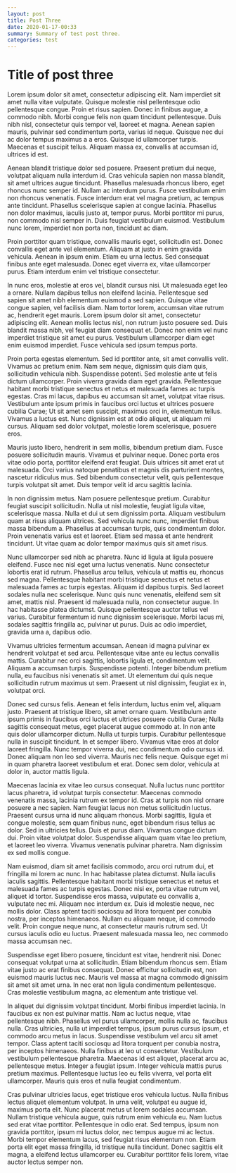 ```yaml
---
layout: post
title: Post Three
date: 2020-01-17-00:33
summary: Summary of test post three.
categories: test
---
```


# Title of post three

Lorem ipsum dolor sit amet, consectetur adipiscing elit. Nam imperdiet sit amet nulla vitae vulputate. Quisque molestie nisl pellentesque odio pellentesque congue. Proin et risus sapien. Donec in finibus augue, a commodo nibh. Morbi congue felis non quam tincidunt pellentesque. Duis nibh nisl, consectetur quis tempor vel, laoreet et magna. Aenean sapien mauris, pulvinar sed condimentum porta, varius id neque. Quisque nec dui ac dolor tempus maximus a a eros. Quisque id ullamcorper turpis. Maecenas et suscipit tellus. Aliquam massa ex, convallis at accumsan id, ultrices id est.

Aenean blandit tristique dolor sed posuere. Praesent pretium dui neque, volutpat aliquam nulla interdum id. Cras vehicula sapien non massa blandit, sit amet ultrices augue tincidunt. Phasellus malesuada rhoncus libero, eget rhoncus nunc semper id. Nullam ac interdum purus. Fusce vestibulum enim non rhoncus venenatis. Fusce interdum erat vel magna pretium, ac tempus ante tincidunt. Phasellus scelerisque sapien at congue lacinia. Phasellus non dolor maximus, iaculis justo at, tempor purus. Morbi porttitor mi purus, non commodo nisl semper in. Duis feugiat vestibulum euismod. Vestibulum nunc lorem, imperdiet non porta non, tincidunt ac diam.

Proin porttitor quam tristique, convallis mauris eget, sollicitudin est. Donec convallis eget ante vel elementum. Aliquam at justo in enim gravida vehicula. Aenean in ipsum enim. Etiam eu urna lectus. Sed consequat finibus ante eget malesuada. Donec eget viverra ex, vitae ullamcorper purus. Etiam interdum enim vel tristique consectetur.

In nunc eros, molestie at eros vel, blandit cursus nisi. Ut malesuada eget leo a ornare. Nullam dapibus tellus non eleifend lacinia. Pellentesque sed sapien sit amet nibh elementum euismod a sed sapien. Quisque vitae congue sapien, vel facilisis diam. Nam tortor lorem, accumsan vitae rutrum ac, hendrerit eget mauris. Lorem ipsum dolor sit amet, consectetur adipiscing elit. Aenean mollis lectus nisl, non rutrum justo posuere sed. Duis blandit massa nibh, vel feugiat diam consequat et. Donec non enim vel nunc imperdiet tristique sit amet eu purus. Vestibulum ullamcorper diam eget enim euismod imperdiet. Fusce vehicula sed ipsum tempus porta.

Proin porta egestas elementum. Sed id porttitor ante, sit amet convallis velit. Vivamus ac pretium enim. Nam sem neque, dignissim quis diam quis, sollicitudin vehicula nibh. Suspendisse potenti. Sed molestie ante ut felis dictum ullamcorper. Proin viverra gravida diam eget gravida. Pellentesque habitant morbi tristique senectus et netus et malesuada fames ac turpis egestas. Cras mi lacus, dapibus eu accumsan sit amet, volutpat vitae risus. Vestibulum ante ipsum primis in faucibus orci luctus et ultrices posuere cubilia Curae; Ut sit amet sem suscipit, maximus orci in, elementum tellus. Vivamus a luctus est. Nunc dignissim est at odio aliquet, ut aliquam mi cursus. Aliquam sed dolor volutpat, molestie lorem scelerisque, posuere eros.

Mauris justo libero, hendrerit in sem mollis, bibendum pretium diam. Fusce posuere sollicitudin mauris. Vivamus et pulvinar neque. Donec porta eros vitae odio porta, porttitor eleifend erat feugiat. Duis ultrices sit amet erat ut malesuada. Orci varius natoque penatibus et magnis dis parturient montes, nascetur ridiculus mus. Sed bibendum consectetur velit, quis pellentesque turpis volutpat sit amet. Duis tempor velit id arcu sagittis lacinia.

In non dignissim metus. Nam posuere pellentesque pretium. Curabitur feugiat suscipit sollicitudin. Nulla ut nisl molestie, feugiat ligula vitae, scelerisque massa. Nulla et dui ut sem dignissim porta. Aliquam vestibulum quam at risus aliquam ultrices. Sed vehicula nunc nunc, imperdiet finibus massa bibendum a. Phasellus at accumsan turpis, quis condimentum dolor. Proin venenatis varius est et laoreet. Etiam sed massa et ante hendrerit tincidunt. Ut vitae quam ac dolor tempor maximus quis sit amet risus.

Nunc ullamcorper sed nibh ac pharetra. Nunc id ligula at ligula posuere eleifend. Fusce nec nisl eget urna luctus venenatis. Nunc consectetur lobortis erat id rutrum. Phasellus arcu tellus, vehicula ut mattis eu, rhoncus sed magna. Pellentesque habitant morbi tristique senectus et netus et malesuada fames ac turpis egestas. Aliquam id dapibus turpis. Sed laoreet sodales nulla nec scelerisque. Nunc quis nunc venenatis, eleifend sem sit amet, mattis nisl. Praesent id malesuada nulla, non consectetur augue. In hac habitasse platea dictumst. Quisque pellentesque auctor tellus vel varius. Curabitur fermentum id nunc dignissim scelerisque. Morbi lacus mi, sodales sagittis fringilla ac, pulvinar ut purus. Duis ac odio imperdiet, gravida urna a, dapibus odio.

Vivamus ultricies fermentum accumsan. Aenean id magna pulvinar ex hendrerit volutpat et sed arcu. Pellentesque vitae ante eu lectus convallis mattis. Curabitur nec orci sagittis, lobortis ligula et, condimentum velit. Aliquam a accumsan turpis. Suspendisse potenti. Integer bibendum pretium nulla, eu faucibus nisi venenatis sit amet. Ut elementum dui quis neque sollicitudin rutrum maximus ut sem. Praesent ut nisl dignissim, feugiat ex in, volutpat orci.

Donec sed cursus felis. Aenean et felis interdum, luctus enim vel, aliquam justo. Praesent at tristique libero, sit amet ornare quam. Vestibulum ante ipsum primis in faucibus orci luctus et ultrices posuere cubilia Curae; Nulla sagittis consequat metus, eget placerat augue commodo at. In non ante quis dolor ullamcorper dictum. Nulla ut turpis turpis. Curabitur pellentesque nulla in suscipit tincidunt. In et semper libero. Vivamus vitae eros at dolor laoreet fringilla. Nunc tempor viverra dui, nec condimentum odio cursus id. Donec aliquam non leo sed viverra. Mauris nec felis neque. Quisque eget mi in quam pharetra laoreet vestibulum et erat. Donec sem dolor, vehicula at dolor in, auctor mattis ligula.

Maecenas lacinia ex vitae leo cursus consequat. Nulla luctus nunc porttitor lacus pharetra, id volutpat turpis consectetur. Maecenas commodo venenatis massa, lacinia rutrum ex tempor id. Cras at turpis non nisl ornare posuere a nec sapien. Nam feugiat lacus non metus sollicitudin luctus. Praesent cursus urna id nunc aliquam rhoncus. Morbi sagittis, ligula et congue molestie, sem quam finibus nunc, eget bibendum risus tellus ac dolor. Sed in ultricies tellus. Duis et purus diam. Vivamus congue dictum dui. Proin vitae volutpat dolor. Suspendisse aliquam quam vitae leo pretium, et laoreet leo viverra. Vivamus venenatis pulvinar pharetra. Nam dignissim ex sed mollis congue.

Nam euismod, diam sit amet facilisis commodo, arcu orci rutrum dui, et fringilla mi lorem ac nunc. In hac habitasse platea dictumst. Nulla iaculis iaculis sagittis. Pellentesque habitant morbi tristique senectus et netus et malesuada fames ac turpis egestas. Donec nisi ex, porta vitae rutrum vel, aliquet id tortor. Suspendisse eros massa, vulputate eu convallis a, vulputate nec mi. Aliquam nec interdum ex. Duis id molestie neque, nec mollis dolor. Class aptent taciti sociosqu ad litora torquent per conubia nostra, per inceptos himenaeos. Nullam eu aliquam neque, id commodo velit. Proin congue neque nunc, at consectetur mauris rutrum sed. Ut cursus iaculis odio eu luctus. Praesent malesuada massa leo, nec commodo massa accumsan nec.

Suspendisse eget libero posuere, tincidunt est vitae, hendrerit nisi. Donec consequat volutpat urna at sollicitudin. Etiam bibendum rhoncus sem. Etiam vitae justo ac erat finibus consequat. Donec efficitur sollicitudin est, non euismod mauris luctus nec. Mauris vel massa at magna commodo dignissim sit amet sit amet urna. In nec erat non ligula condimentum pellentesque. Cras molestie vestibulum magna, ac elementum ante tristique vel.

In aliquet dui dignissim volutpat tincidunt. Morbi finibus imperdiet lacinia. In faucibus ex non est pulvinar mattis. Nam ac luctus neque, vitae pellentesque nibh. Phasellus vel purus ullamcorper, mollis nulla ac, faucibus nulla. Cras ultricies, nulla ut imperdiet tempus, ipsum purus cursus ipsum, et commodo arcu metus in lacus. Suspendisse vestibulum vel arcu sit amet tempor. Class aptent taciti sociosqu ad litora torquent per conubia nostra, per inceptos himenaeos. Nulla finibus at leo ut consectetur. Vestibulum vestibulum pellentesque pharetra. Maecenas id est aliquet, placerat arcu ac, pellentesque metus. Integer a feugiat ipsum. Integer vehicula mattis purus pretium maximus. Pellentesque luctus leo eu felis viverra, vel porta elit ullamcorper. Mauris quis eros et nulla feugiat condimentum.

Cras pulvinar ultricies lacus, eget tristique eros vehicula luctus. Nulla finibus lectus aliquet elementum volutpat. In urna velit, volutpat eu augue id, maximus porta elit. Nunc placerat metus ut lorem sodales accumsan. Nullam tristique vehicula augue, quis rutrum enim vehicula eu. Nam luctus sed erat vitae porttitor. Pellentesque in odio erat. Sed tempus, ipsum non gravida porttitor, ipsum mi luctus dolor, nec tempus augue mi ac lectus. Morbi tempor elementum lacus, sed feugiat risus elementum non. Etiam porta elit eget massa fringilla, id tristique nulla tincidunt. Donec sagittis elit magna, a eleifend lectus ullamcorper eu. Curabitur porttitor felis lorem, vitae auctor lectus semper non.

